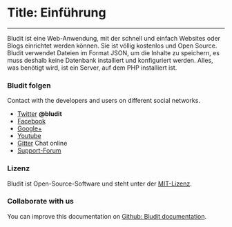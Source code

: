 # Title: Einführung
<!-- Position: 1 -->
---

Bludit ist eine Web-Anwendung, mit der schnell und einfach Websites oder Blogs einrichtet werden können. Sie ist völlig kostenlos und Open Source. Bludit verwendet Dateien im Format JSON, um die Inhalte zu speichern, es muss deshalb keine Datenbank installiert und konfiguriert werden. Alles, was benötigt wird, ist ein Server, auf dem PHP installiert ist.

### Bludit folgen
Contact with the developers and users on different social networks.

* [Twitter](https://twitter.com/bludit) **@bludit**
* [Facebook](https://www.facebook.com/bluditcms)
* [Google+](https://plus.google.com/+Bluditcms)
* [Youtube](https://www.youtube.com/channel/UCuLu0Z_CHBsTiYTDz129x9Q)
* [Gitter](https://gitter.im/bludit/support) Chat online
* [Support-Forum](https://forum.bludit.org)

### Lizenz
Bludit ist Open-Source-Software und steht unter der [MIT-Lizenz](https://tldrlegal.com/license/mit-license).

### Collaborate with us
You can improve this documentation on [Github: Bludit documentation](https://github.com/bludit/documentation-german).
